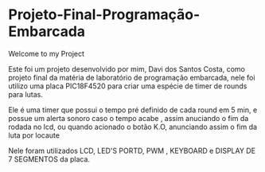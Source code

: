 # Projeto-Final-Programação-Embarcada


Welcome to my Project

Este foi um projeto desenvolvido por mim, Davi dos Santos Costa, como projeto final da matéria de laboratório de programação embarcada, nele foi utilizo uma placa PIC18F4520 para criar uma espécie de timer de rounds para lutas.

Ele é uma timer que possui o tempo pré definido de cada round em 5 min, e possue um alerta sonoro caso o tempo acabe , assim anuciando o fim da rodada no lcd, ou quando acionado o botão K.O, anunciando assim o fim da luta por locaute

Nele foram utilizados LCD, LED'S PORTD, PWM , KEYBOARD e DISPLAY DE 7 SEGMENTOS da placa.
